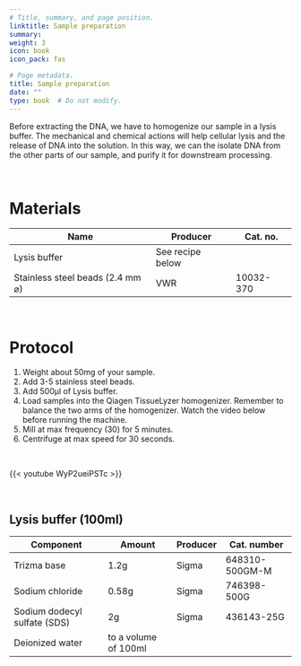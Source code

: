 ```yaml
---
# Title, summary, and page position.
linktitle: Sample preparation
summary: 
weight: 3
icon: book
icon_pack: fas

# Page metadata.
title: Sample preparation
date: ""
type: book  # Do not modify.
---
```


Before extracting the DNA, we have to homogenize our sample in a lysis buffer. The mechanical and chemical actions will help cellular lysis and the release of DNA into the solution. In this way, we can the isolate DNA from the other parts of our sample, and purify it for downstream processing.

<br/>

# Materials

| Name                             | Producer         | Cat. no.  |
| -------------------------------- | ---------------- | --------- |
| Lysis buffer                     | See recipe below |           |
| Stainless steel beads (2.4 mm ⌀) | VWR              | 10032-370 |

<br/>

# Protocol

1. Weight about 50mg of your sample.
2. Add 3-5 stainless steel beads.
3. Add 500µl of Lysis buffer.
4. Load samples into the Qiagen TissueLyzer homogenizer. Remember to balance the two arms of the homogenizer. Watch the video below before running the machine.
5. Mill at max frequency (30) for 5 minutes.
6. Centrifuge at max speed for 30 seconds.

<br/>

{{< youtube WyP2ueiPSTc >}}

<br/>

## Lysis buffer (100ml)

| Component                    | Amount               | Producer | Cat. number    |
| ---------------------------- | -------------------- | -------- | -------------- |
| Trizma base                  | 1.2g                 | Sigma    | 648310-500GM-M |
| Sodium chloride              | 0.58g                | Sigma    | 746398-500G    |
| Sodium dodecyl sulfate (SDS) | 2g                   | Sigma    | 436143-25G     |
| Deionized water              | to a volume of 100ml |          |                |